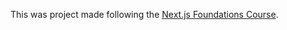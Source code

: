 This was project made following the [Next.js Foundations Course](https://nextjs.org/learn/foundations/about-nextjs).
